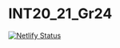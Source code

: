 # INT20_21_Gr24
[![Netlify Status](https://api.netlify.com/api/v1/badges/5c1bbd41-c287-477b-9097-9e7ee6dc5799/deploy-status)](https://app.netlify.com/sites/sweetcreatures/deploys)
